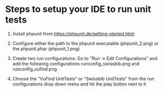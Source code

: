 # Steps to setup your IDE to run unit tests

1) Install phpunit from https://phpunit.de/getting-started.html

2) Configure either the path to the phpunit executable (phpunit_2.png) or the phpunit.phar (phpunit_1.png)
   
3) Create two run configurations: Go to "Run -> Edit Configurations" and add the following configurations runconfig_swissbib.png and runconfig_vufind.png

4) Choose the "VuFind UnitTests" or "Swissbib UnitTests" from the run configurations drop down menu and hit the play button next to it